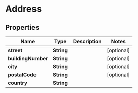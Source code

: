 
# Address

## Properties
Name | Type | Description | Notes
------------ | ------------- | ------------- | -------------
**street** | **String** |  |  [optional]
**buildingNumber** | **String** |  |  [optional]
**city** | **String** |  |  [optional]
**postalCode** | **String** |  |  [optional]
**country** | **String** |  | 




